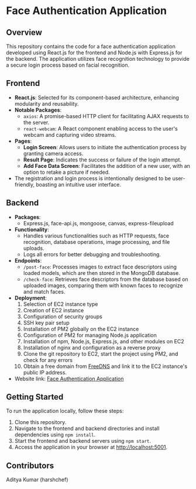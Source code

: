 # Face Authentication Application

## Overview
This repository contains the code for a face authentication application developed using React.js for the frontend and Node.js with Express.js for the backend. The application utilizes face recognition technology to provide a secure login process based on facial recognition.

## Frontend
- **React.js**: Selected for its component-based architecture, enhancing modularity and reusability.
- **Notable Packages**:
  - `axios`: A promise-based HTTP client for facilitating AJAX requests to the server.
  - `react-webcam`: A React component enabling access to the user's webcam and capturing video streams.
- **Pages**:
  - **Login Screen**: Allows users to initiate the authentication process by granting camera access.
  - **Result Page**: Indicates the success or failure of the login attempt.
  - **Add Face Data Screen**: Facilitates the addition of a new user, with an option to retake a picture if needed.
- The registration and login process is intentionally designed to be user-friendly, boasting an intuitive user interface.

## Backend
- **Packages**:
  - Express.js, face-api.js, mongoose, canvas, express-fileupload
- **Functionality**:
  - Handles various functionalities such as HTTP requests, face recognition, database operations, image processing, and file uploads.
  - Logs all errors for better debugging and troubleshooting.
- **Endpoints**:
  - `/post-face`: Processes images to extract face descriptors using loaded models, which are then stored in the MongoDB database.
  - `/check-face`: Retrieves face descriptors from the database based on uploaded images, comparing them with known faces to recognize and match faces.
- **Deployment**:
  1. Selection of EC2 instance type
  2. Creation of EC2 instance
  3. Configuration of security groups
  4. SSH key pair setup
  5. Installation of PM2 globally on the EC2 instance
  6. Configuration of PM2 for managing Node.js application
  7. Installation of npm, Node.js, Express.js, and other modules on EC2
  8. Installation of nginx and configuration as a reverse proxy
  9. Clone the git repository to EC2, start the project using PM2, and check for any errors
  10. Obtain a free domain from [FreeDNS](https://freedns.afraid.org/) and link it to the EC2 instance's public IP address.
- Website link: [Face Authentication Application](http://faceauth.us.to/)

## Getting Started
To run the application locally, follow these steps:
1. Clone this repository.
2. Navigate to the frontend and backend directories and install dependencies using `npm install`.
3. Start the frontend and backend servers using `npm start`.
4. Access the application in your browser at [http://localhost:5001](http://localhost:5001).

## Contributors
Aditya Kumar (harshchef)
